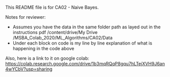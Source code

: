 This README file is for CA02 - Naive Bayes.

Notes for reviewer:
- Assumes you have the data in the same folder path as layed out in the instructions pdf /content/drive/My Drive
/MSBA_Colab_2020/ML_Algorithms/CA02/Data
- Under each block on code is my line by line explanation of what is happening in the code above

Also, here is a link to it on google colab: https://colab.research.google.com/drive/1b3mqRQqP8gqu7hLTejXVH9J6an4wYCbV?usp=sharing
